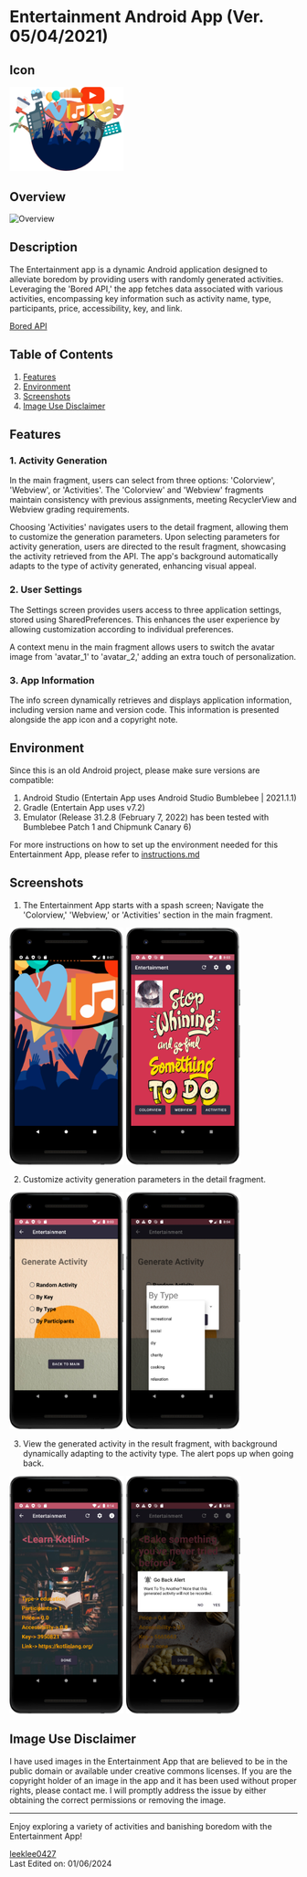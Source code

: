 # Entertainment Android App (Ver. 05/04/2021)


## Icon
<img src="./screenshots/logo.png" alt="Entertainment App Logo" width="200">  


## Overview
<img src="./screenshots/overview.png" alt="Overview" width="300">
<!-- <img src="./screenshots/logo.png" alt="Entertainment App Logo" width="200">   -->
<!-- ![Entertainment App Logo](./screenshots/logo.png) -->


## Description

The Entertainment app is a dynamic Android application designed to alleviate boredom by providing users with randomly generated activities. Leveraging the 'Bored API,' the app fetches data associated with various activities, encompassing key information such as activity name, type, participants, price, accessibility, key, and link.

[Bored API](https://www.boredapi.com/)


## Table of Contents

1. [Features](#features)
2. [Environment](#environment)
3. [Screenshots](#screenshots)
4. [Image Use Disclaimer](#image-use-disclaimer)



<a name="features"></a>
## Features

### 1. Activity Generation

In the main fragment, users can select from three options: 'Colorview', 'Webview', or 'Activities'. The 'Colorview' and 'Webview' fragments maintain consistency with previous assignments, meeting RecyclerView and Webview grading requirements.

Choosing 'Activities' navigates users to the detail fragment, allowing them to customize the generation parameters. Upon selecting parameters for activity generation, users are directed to the result fragment, showcasing the activity retrieved from the API. The app's background automatically adapts to the type of activity generated, enhancing visual appeal.



### 2. User Settings

The Settings screen provides users access to three application settings, stored using SharedPreferences. This enhances the user experience by allowing customization according to individual preferences.

A context menu in the main fragment allows users to switch the avatar image from 'avatar_1' to 'avatar_2,' adding an extra touch of personalization.



### 3. App Information

The info screen dynamically retrieves and displays application information, including version name and version code. This information is presented alongside the app icon and a copyright note.



<a name="environment"></a>
## Environment

Since this is an old Android project, please make sure versions are compatible:
1. Android Studio (Entertain App uses Android Studio Bumblebee | 2021.1.1)
2. Gradle (Entertain App uses v7.2)
3. Emulator (Release 31.2.8 (February 7, 2022) has been tested with Bumblebee Patch 1 and Chipmunk Canary 6)

For more instructions on how to set up the environment needed for this Entertainment App, please refer to [instructions.md](./instructions/instructions.md)



<a name="screenshots"></a>
## Screenshots

1. The Entertainment App starts with a spash screen; Navigate the 'Colorview,' 'Webview,' or 'Activities' section in the main fragment.  
<img src="./screenshots/splash_screen.png" alt="Splash Screen" width="200">
<img src="./screenshots/home.png" alt="App Home" width="200">  

2. Customize activity generation parameters in the detail fragment.  
<img src="./screenshots/generate_activity.png" alt="Generate Activity" width="200">
<img src="./screenshots/by_type.png" alt="By Type" width="200">  

3. View the generated activity in the result fragment, with background dynamically adapting to the activity type. The alert pops up when going back.  
<img src="./screenshots/example.png" alt="Generate Activity" width="200">
<img src="./screenshots/alert.png" alt="Alert" width="200">  



<a name="image-use-disclaimer"></a>
## Image Use Disclaimer


I have used images in the Entertainment App that are believed to be in the public domain or available under creative commons licenses. If you are the copyright holder of an image in the app and it has been used without proper rights, please contact me. I will promptly address the issue by either obtaining the correct permissions or removing the image.  


---
Enjoy exploring a variety of activities and banishing boredom with the Entertainment App!  


[leeklee0427](https://github.com/leeklee0427)  
Last Edited on: 01/06/2024